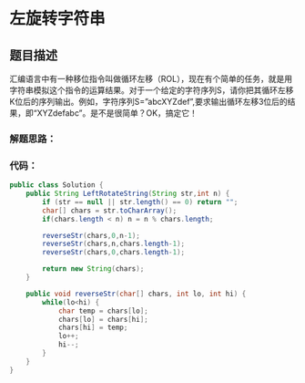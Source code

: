 # 左旋转字符串

## 题目描述
汇编语言中有一种移位指令叫做循环左移（ROL），现在有个简单的任务，就是用字符串模拟这个指令的运算结果。对于一个给定的字符序列S，请你把其循环左移K位后的序列输出。例如，字符序列S=”abcXYZdef”,要求输出循环左移3位后的结果，即“XYZdefabc”。是不是很简单？OK，搞定它！

### 解题思路：


### 代码：


```java
public class Solution {
    public String LeftRotateString(String str,int n) {
        if (str == null || str.length() == 0) return "";
        char[] chars = str.toCharArray();
        if(chars.length < n) n = n % chars.length;

        reverseStr(chars,0,n-1);
        reverseStr(chars,n,chars.length-1);
        reverseStr(chars,0,chars.length-1);

        return new String(chars);
    }

    public void reverseStr(char[] chars, int lo, int hi) {
        while(lo<hi) {
            char temp = chars[lo];
            chars[lo] = chars[hi];
            chars[hi] = temp;
            lo++;
            hi--;
        }
    }
}

```